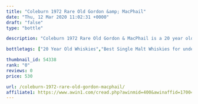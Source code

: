```yaml
---
title: "Coleburn 1972 Rare Old Gordon &amp; MacPhail"
date: "Thu, 12 Mar 2020 11:02:31 +0000"
draft: "false"
type: "bottle"

description: "Coleburn 1972 Rare Old Gordon & MacPhail is a 20 year old single malt whisky from the Coleburn whisky distillery (located in the Speyside region). The best price currently available is from The Whisky Exchange for only £530.0 we don't have any review data for this single malt whisky yet, let us know what you think in the comments below."

bottletags: ["20 Year Old Whiskies","Best Single Malt Whiskies for under £75","Single Malt Whiskies","Speyside Whiskies","Spirit Caramel (E150A)","Vintage 1972 - Whiskies made in 1972","Whiskies not containing Spirit Caramel (E150A)","Whisky Porn"]

thumbnail_id: 54338
rank: "0"
reviews: 0
price: 530

url: /coleburn-1972-rare-old-gordon-macphail/
affiliate1: https://www.awin1.com/cread.php?awinmid=400&awinaffid=170041&clickref=&p=https://www.thewhiskyexchange.com/p/24167/coleburn-1972-rare-old-gordon-macphail
---
```



